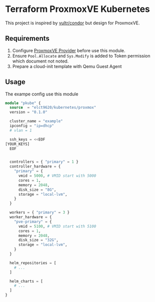 Terraform ProxmoxVE Kubernetes
===

This project is inspired by [vultr/condor](https://github.com/vultr/terraform-vultr-condor) but design for ProxmoxVE.

## Requirements

1. Configure [ProxmoxVE Provider](https://github.com/Telmate/terraform-provider-proxmox) before use this module.
2. Ensure `Pool.Allocate` and `Sys.Modify` is added to Token permission which document not noted.
3. Prepare a cloud-init template with Qemu Guest Agent

## Usage

The exampe config use this module

```tf
module "pkube" {
  source  = "elct9620/kubernetes/proxmox"
  version = "0.1.0"

  cluster_name = "example"
  ipconfig = "ip=dhcp"
  # vlan = 1

  ssh_keys = <<EOF
[YOUR_KEYS]
  EOF


  controllers = { "primary" = 1 }
  controller_hardware = {
    "primary" = {
      vmid = 5000, # VMID start with 5000
      cores = 1,
      memory = 2048,
      disk_size = "8G",
      storage = "local-lvm",
    }
  }

  workers = { "primary" = 3 }
  worker_hardware = {
    "pve-primary" = {
      vmid = 5100, # VMID start with 5100
      cores = 1,
      memory = 2048,
      disk_size = "32G",
      storage = "local-lvm",
    }
  }

  helm_repositories = [
    # ...
  ]

  helm_charts = [
    # ...
  ]
}
```
